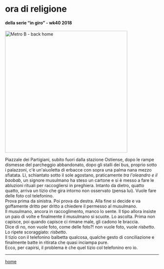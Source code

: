 # ora di religione  

#### della serie “in giro”  - wk40 2018
<img src="https://drive.google.com/uc?id=1uq_SC7M-all40R6pxLV23FcK7WKkLw5k" alt="Metro B - back home" width="400">  
<!--- /interarete074.png  --->  

Piazzale dei Partigiani, subito fuori dalla stazione Ostiense, dopo le rampe dismesse del parcheggio abbandonato, dopo gli stalli dei bus, proprio sotto i palazzoni, c'è un'aiuoletta di erbacce con sopra una palma nana mezzo sfiatata. Lì, schiantato sotto il sole agostano, praticamente *tra l'oleandro e il baobab*, un signore musulmano ha steso un cartone e si è messo a fare le abluzioni rituali per raccogliersi in preghiera.   Intanto da dietro, quatto quatto, arriva un tizio che gira intorno non osservato (pensa lui). Vuole fare delle foto col telefonino.  
Prova prima da sinistra. Poi prova da destra. Alla fine si decide e va goffamente dritto per dritto a chiedere il permesso al musulmano.  
Il musulmano, ancora in raccoglimento, manco lo sente. Il tipo allora insiste un paio di volte e finalmente il musulmano si scuote. Lo ascolta. Prima non capisce, poi quando capisce ci rimane male, gli cadono le braccia.   
Dice di no, non vuole foto, come delle foto?! non vuole foto, vuole *risbetto*. Lo ripete scoraggiato: *risbetto*.  
Il tizio con il telefonino balbetta qualcosa, qualche gesto di conciliazione e finalmente batte in ritirata che quasi inciampa pure.  
Ecco, per capirsi, il problema è che quel tizio col telefonino ero io.  

---  
[home](/interarete.md)